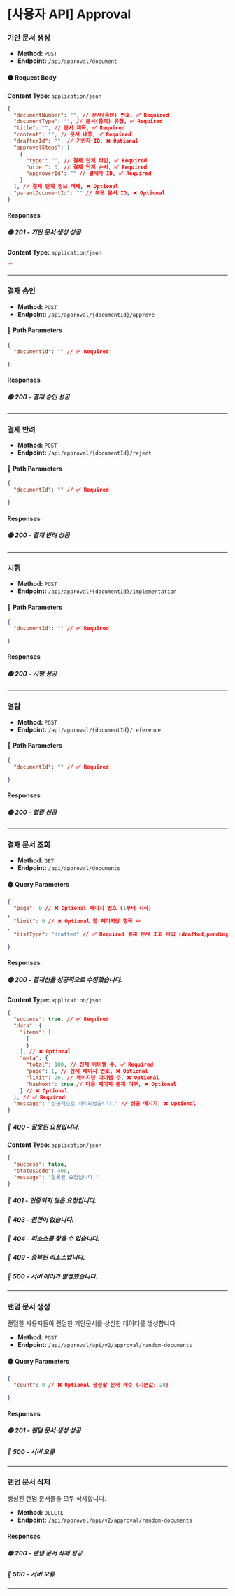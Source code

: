 # [사용자 API] Approval

### 기안 문서 생성

- **Method:** `POST`
- **Endpoint:** `/api/approval/document`

#### 🟠 Request Body

**Content Type:** `application/json`

```json
{
  "documentNumber": "", // 문서(품의) 번호, ✅ Required
  "documentType": "", // 문서(품의) 유형, ✅ Required
  "title": "", // 문서 제목, ✅ Required
  "content": "", // 문서 내용, ✅ Required
  "drafterId": "", // 기안자 ID, ❌ Optional
  "approvalSteps": [
    {
      "type": "", // 결재 단계 타입, ✅ Required
      "order": 0, // 결재 단계 순서, ✅ Required
      "approverId": "" // 결재자 ID, ✅ Required
    }
  ], // 결재 단계 정보 객체, ❌ Optional
  "parentDocumentId": "" // 부모 문서 ID, ❌ Optional
}
```

#### Responses

##### 🟢 201 - 기안 문서 생성 성공

**Content Type:** `application/json`

```json
""
```

---

### 결재 승인

- **Method:** `POST`
- **Endpoint:** `/api/approval/{documentId}/approve`

#### 🔵 Path Parameters

```json
{
  "documentId": "" // ✅ Required 

}
```

#### Responses

##### 🟢 200 - 결재 승인 성공

---

### 결재 반려

- **Method:** `POST`
- **Endpoint:** `/api/approval/{documentId}/reject`

#### 🔵 Path Parameters

```json
{
  "documentId": "" // ✅ Required 

}
```

#### Responses

##### 🟢 200 - 결재 반려 성공

---

### 시행

- **Method:** `POST`
- **Endpoint:** `/api/approval/{documentId}/implementation`

#### 🔵 Path Parameters

```json
{
  "documentId": "" // ✅ Required 

}
```

#### Responses

##### 🟢 200 - 시행 성공

---

### 열람

- **Method:** `POST`
- **Endpoint:** `/api/approval/{documentId}/reference`

#### 🔵 Path Parameters

```json
{
  "documentId": "" // ✅ Required 

}
```

#### Responses

##### 🟢 200 - 열람 성공

---

### 결재 문서 조회

- **Method:** `GET`
- **Endpoint:** `/api/approval/documents`

#### 🟣 Query Parameters

```json
{
  "page": 0 // ❌ Optional 페이지 번호 (1부터 시작)
,
  "limit": 0 // ❌ Optional 한 페이지당 항목 수
,
  "listType": "drafted" // ✅ Required 결재 문서 조회 타입 (drafted,pending_approval,pending_agreement,approved,rejected,received_reference,implementation)

}
```

#### Responses

##### 🟢 200 - 결재선을 성공적으로 수정했습니다.

**Content Type:** `application/json`

```json
{
  "success": true, // ✅ Required
  "data": {
    "items": [
      {
      }
    ], // ❌ Optional
    "meta": {
      "total": 100, // 전체 아이템 수, ✅ Required
      "page": 1, // 현재 페이지 번호, ❌ Optional
      "limit": 20, // 페이지당 아이템 수, ❌ Optional
      "hasNext": true // 다음 페이지 존재 여부, ❌ Optional
    } // ❌ Optional
  }, // ✅ Required
  "message": "성공적으로 처리되었습니다." // 성공 메시지, ❌ Optional
}
```

##### 🔴 400 - 잘못된 요청입니다.

**Content Type:** `application/json`

```json
{
  "success": false,
  "statusCode": 400,
  "message": "잘못된 요청입니다."
}
```

##### 🔴 401 - 인증되지 않은 요청입니다.

##### 🔴 403 - 권한이 없습니다.

##### 🔴 404 - 리소스를 찾을 수 없습니다.

##### 🔴 409 - 중복된 리소스입니다.

##### 🔴 500 - 서버 에러가 발생했습니다.

---

### 랜덤 문서 생성

랜덤한 사용자들이 랜덤한 기안문서를 상신한 데이터를 생성합니다.

- **Method:** `POST`
- **Endpoint:** `/api/approval/api/v2/approval/random-documents`

#### 🟣 Query Parameters

```json
{
  "count": 0 // ❌ Optional 생성할 문서 개수 (기본값: 20)

}
```

#### Responses

##### 🟢 201 - 랜덤 문서 생성 성공

##### 🔴 500 - 서버 오류

---

### 랜덤 문서 삭제

생성된 랜덤 문서들을 모두 삭제합니다.

- **Method:** `DELETE`
- **Endpoint:** `/api/approval/api/v2/approval/random-documents`

#### Responses

##### 🟢 200 - 랜덤 문서 삭제 성공

##### 🔴 500 - 서버 오류

---

